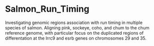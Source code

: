 # Salmon_Run_Timing
Investigating genomic regions association with run timing in multiple species of salmon. Aligning pink, sockeye, coho, and chum to the chum reference genome, with particular focus on the duplicated regions of differentation at the lrrc9 and esrb genes on chromosomes 29 and 35.
